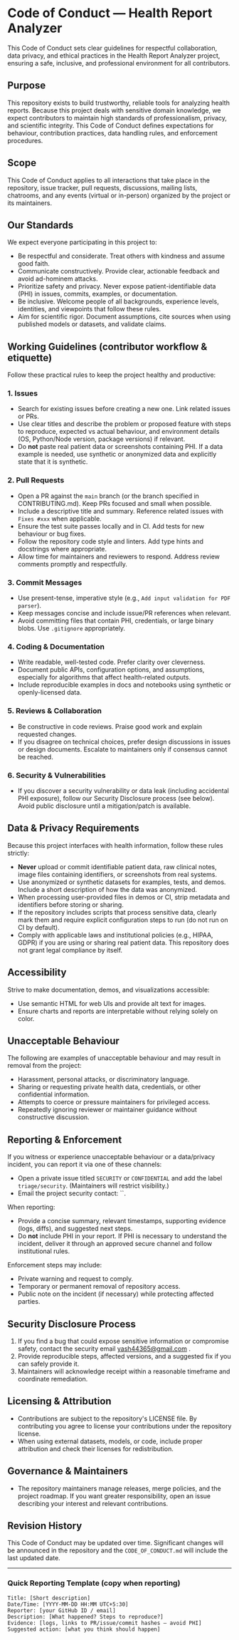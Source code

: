 # Code of Conduct — Health Report Analyzer

This Code of Conduct sets clear guidelines for respectful collaboration, data privacy, and ethical practices in the Health Report Analyzer project, ensuring a safe, inclusive, and professional environment for all contributors.

## Purpose

This repository exists to build trustworthy, reliable tools for analyzing health reports. Because this project deals with sensitive domain knowledge, we expect contributors to maintain high standards of professionalism, privacy, and scientific integrity. This Code of Conduct defines expectations for behaviour, contribution practices, data handling rules, and enforcement procedures.

## Scope

This Code of Conduct applies to all interactions that take place in the repository, issue tracker, pull requests, discussions, mailing lists, chatrooms, and any events (virtual or in-person) organized by the project or its maintainers.

## Our Standards

We expect everyone participating in this project to:

* Be respectful and considerate. Treat others with kindness and assume good faith.
* Communicate constructively. Provide clear, actionable feedback and avoid ad-hominem attacks.
* Prioritize safety and privacy. Never expose patient-identifiable data (PHI) in issues, commits, examples, or documentation.
* Be inclusive. Welcome people of all backgrounds, experience levels, identities, and viewpoints that follow these rules.
* Aim for scientific rigor. Document assumptions, cite sources when using published models or datasets, and validate claims.

## Working Guidelines (contributor workflow & etiquette)

Follow these practical rules to keep the project healthy and productive:

### 1. Issues

* Search for existing issues before creating a new one. Link related issues or PRs.
* Use clear titles and describe the problem or proposed feature with steps to reproduce, expected vs actual behaviour, and environment details (OS, Python/Node version, package versions) if relevant.
* Do **not** paste real patient data or screenshots containing PHI. If a data example is needed, use synthetic or anonymized data and explicitly state that it is synthetic.

### 2. Pull Requests

* Open a PR against the `main` branch (or the branch specified in CONTRIBUTING.md). Keep PRs focused and small when possible.
* Include a descriptive title and summary. Reference related issues with `Fixes #xxx` when applicable.
* Ensure the test suite passes locally and in CI. Add tests for new behaviour or bug fixes.
* Follow the repository code style and linters. Add type hints and docstrings where appropriate.
* Allow time for maintainers and reviewers to respond. Address review comments promptly and respectfully.

### 3. Commit Messages

* Use present-tense, imperative style (e.g., `Add input validation for PDF parser`).
* Keep messages concise and include issue/PR references when relevant.
* Avoid committing files that contain PHI, credentials, or large binary blobs. Use `.gitignore` appropriately.

### 4. Coding & Documentation

* Write readable, well-tested code. Prefer clarity over cleverness.
* Document public APIs, configuration options, and assumptions, especially for algorithms that affect health-related outputs.
* Include reproducible examples in docs and notebooks using synthetic or openly-licensed data.

### 5. Reviews & Collaboration

* Be constructive in code reviews. Praise good work and explain requested changes.
* If you disagree on technical choices, prefer design discussions in issues or design documents. Escalate to maintainers only if consensus cannot be reached.

### 6. Security & Vulnerabilities

* If you discover a security vulnerability or data leak (including accidental PHI exposure), follow our Security Disclosure process (see below). Avoid public disclosure until a mitigation/patch is available.

## Data & Privacy Requirements

Because this project interfaces with health information, follow these rules strictly:

* **Never** upload or commit identifiable patient data, raw clinical notes, image files containing identifiers, or screenshots from real systems.
* Use anonymized or synthetic datasets for examples, tests, and demos. Include a short description of how the data was anonymized.
* When processing user-provided files in demos or CI, strip metadata and identifiers before storing or sharing.
* If the repository includes scripts that process sensitive data, clearly mark them and require explicit configuration steps to run (do not run on CI by default).
* Comply with applicable laws and institutional policies (e.g., HIPAA, GDPR) if you are using or sharing real patient data. This repository does not grant legal compliance by itself.

## Accessibility

Strive to make documentation, demos, and visualizations accessible:

* Use semantic HTML for web UIs and provide alt text for images.
* Ensure charts and reports are interpretable without relying solely on color.

## Unacceptable Behaviour

The following are examples of unacceptable behaviour and may result in removal from the project:

* Harassment, personal attacks, or discriminatory language.
* Sharing or requesting private health data, credentials, or other confidential information.
* Attempts to coerce or pressure maintainers for privileged access.
* Repeatedly ignoring reviewer or maintainer guidance without constructive discussion.

## Reporting & Enforcement

If you witness or experience unacceptable behaviour or a data/privacy incident, you can report it via one of these channels:

* Open a private issue titled `SECURITY` or `CONFIDENTIAL` and add the label `triage/security`. (Maintainers will restrict visibility.)
* Email the project security contact: ``.

When reporting:

* Provide a concise summary, relevant timestamps, supporting evidence (logs, diffs), and suggested next steps.
* Do **not** include PHI in your report. If PHI is necessary to understand the incident, deliver it through an approved secure channel and follow institutional rules.

Enforcement steps may include:

* Private warning and request to comply.
* Temporary or permanent removal of repository access.
* Public note on the incident (if necessary) while protecting affected parties.

## Security Disclosure Process

1. If you find a bug that could expose sensitive information or compromise safety, contact the security email yash44365@gmail.com .
2. Provide reproducible steps, affected versions, and a suggested fix if you can safely provide it.
3. Maintainers will acknowledge receipt within a reasonable timeframe and coordinate remediation.

## Licensing & Attribution

* Contributions are subject to the repository's LICENSE file. By contributing you agree to license your contributions under the repository license.
* When using external datasets, models, or code, include proper attribution and check their licenses for redistribution.

## Governance & Maintainers

* The repository maintainers manage releases, merge policies, and the project roadmap. If you want greater responsibility, open an issue describing your interest and relevant contributions.

## Revision History

This Code of Conduct may be updated over time. Significant changes will be announced in the repository and the `CODE_OF_CONDUCT.md` will include the last updated date.

---

### Quick Reporting Template (copy when reporting)

```
Title: [Short description]
Date/Time: [YYYY-MM-DD HH:MM UTC+5:30]
Reporter: [your GitHub ID / email]
Description: [What happened? Steps to reproduce?]
Evidence: [logs, links to PR/issue/commit hashes — avoid PHI]
Suggested action: [what you think should happen]
```